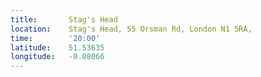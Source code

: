 ```yaml
---
title:       Stag's Head
location:    Stag's Head, 55 Orsman Rd, London N1 5RA,
time:        '20:00'
latitude:    51.53635
longitude:   -0.08066
---
```

